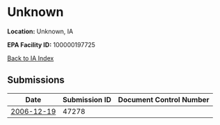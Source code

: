 # Unknown

**Location:** Unknown, IA

**EPA Facility ID:** 100000197725

[Back to IA Index](../../index.md)

## Submissions

| Date | Submission ID | Document Control Number |
|------|--------------|-------------------------|
| [2006-12-19](submissions/47278.md) | 47278 |  |
